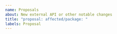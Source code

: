 ```yaml
---
name: Proposals
about: New external API or other notable changes
title: "proposal: affected/package: "
labels: Proposal
---
```


<!--
Our proposal process is documented here:
todo
-->
